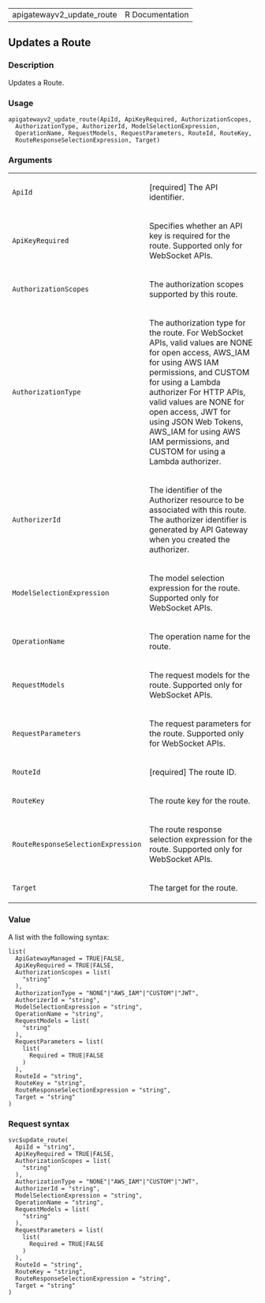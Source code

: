 <table style="width: 100%;">
<tbody>
<tr class="odd">
<td>apigatewayv2_update_route</td>
<td style="text-align: right;">R Documentation</td>
</tr>
</tbody>
</table>

## Updates a Route

### Description

Updates a Route.

### Usage

    apigatewayv2_update_route(ApiId, ApiKeyRequired, AuthorizationScopes,
      AuthorizationType, AuthorizerId, ModelSelectionExpression,
      OperationName, RequestModels, RequestParameters, RouteId, RouteKey,
      RouteResponseSelectionExpression, Target)

### Arguments

<table>
<colgroup>
<col style="width: 35%" />
<col style="width: 65%" />
</colgroup>
<tbody>
<tr class="odd">
<td><code id="apigatewayv2_update_route_:_ApiId">ApiId</code></td>
<td><p>[required] The API identifier.</p></td>
</tr>
<tr class="even">
<td><code
id="apigatewayv2_update_route_:_ApiKeyRequired">ApiKeyRequired</code></td>
<td><p>Specifies whether an API key is required for the route. Supported
only for WebSocket APIs.</p></td>
</tr>
<tr class="odd">
<td><code
id="apigatewayv2_update_route_:_AuthorizationScopes">AuthorizationScopes</code></td>
<td><p>The authorization scopes supported by this route.</p></td>
</tr>
<tr class="even">
<td><code
id="apigatewayv2_update_route_:_AuthorizationType">AuthorizationType</code></td>
<td><p>The authorization type for the route. For WebSocket APIs, valid
values are NONE for open access, AWS_IAM for using AWS IAM permissions,
and CUSTOM for using a Lambda authorizer For HTTP APIs, valid values are
NONE for open access, JWT for using JSON Web Tokens, AWS_IAM for using
AWS IAM permissions, and CUSTOM for using a Lambda authorizer.</p></td>
</tr>
<tr class="odd">
<td><code
id="apigatewayv2_update_route_:_AuthorizerId">AuthorizerId</code></td>
<td><p>The identifier of the Authorizer resource to be associated with
this route. The authorizer identifier is generated by API Gateway when
you created the authorizer.</p></td>
</tr>
<tr class="even">
<td><code
id="apigatewayv2_update_route_:_ModelSelectionExpression">ModelSelectionExpression</code></td>
<td><p>The model selection expression for the route. Supported only for
WebSocket APIs.</p></td>
</tr>
<tr class="odd">
<td><code
id="apigatewayv2_update_route_:_OperationName">OperationName</code></td>
<td><p>The operation name for the route.</p></td>
</tr>
<tr class="even">
<td><code
id="apigatewayv2_update_route_:_RequestModels">RequestModels</code></td>
<td><p>The request models for the route. Supported only for WebSocket
APIs.</p></td>
</tr>
<tr class="odd">
<td><code
id="apigatewayv2_update_route_:_RequestParameters">RequestParameters</code></td>
<td><p>The request parameters for the route. Supported only for
WebSocket APIs.</p></td>
</tr>
<tr class="even">
<td><code id="apigatewayv2_update_route_:_RouteId">RouteId</code></td>
<td><p>[required] The route ID.</p></td>
</tr>
<tr class="odd">
<td><code id="apigatewayv2_update_route_:_RouteKey">RouteKey</code></td>
<td><p>The route key for the route.</p></td>
</tr>
<tr class="even">
<td><code
id="apigatewayv2_update_route_:_RouteResponseSelectionExpression">RouteResponseSelectionExpression</code></td>
<td><p>The route response selection expression for the route. Supported
only for WebSocket APIs.</p></td>
</tr>
<tr class="odd">
<td><code id="apigatewayv2_update_route_:_Target">Target</code></td>
<td><p>The target for the route.</p></td>
</tr>
</tbody>
</table>

### Value

A list with the following syntax:

    list(
      ApiGatewayManaged = TRUE|FALSE,
      ApiKeyRequired = TRUE|FALSE,
      AuthorizationScopes = list(
        "string"
      ),
      AuthorizationType = "NONE"|"AWS_IAM"|"CUSTOM"|"JWT",
      AuthorizerId = "string",
      ModelSelectionExpression = "string",
      OperationName = "string",
      RequestModels = list(
        "string"
      ),
      RequestParameters = list(
        list(
          Required = TRUE|FALSE
        )
      ),
      RouteId = "string",
      RouteKey = "string",
      RouteResponseSelectionExpression = "string",
      Target = "string"
    )

### Request syntax

    svc$update_route(
      ApiId = "string",
      ApiKeyRequired = TRUE|FALSE,
      AuthorizationScopes = list(
        "string"
      ),
      AuthorizationType = "NONE"|"AWS_IAM"|"CUSTOM"|"JWT",
      AuthorizerId = "string",
      ModelSelectionExpression = "string",
      OperationName = "string",
      RequestModels = list(
        "string"
      ),
      RequestParameters = list(
        list(
          Required = TRUE|FALSE
        )
      ),
      RouteId = "string",
      RouteKey = "string",
      RouteResponseSelectionExpression = "string",
      Target = "string"
    )
